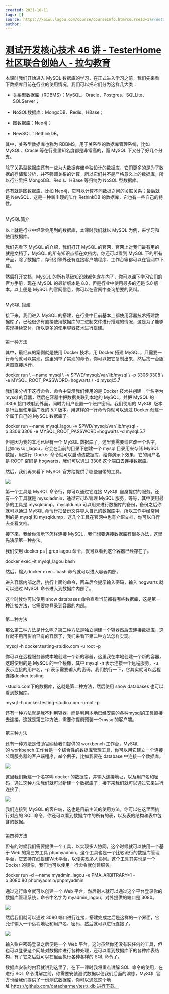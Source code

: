 ```yaml
---
created: 2021-10-11
tags: []
source: https://kaiwu.lagou.com/course/courseInfo.htm?courseId=17#/detail/pc?id=317
author: 
---
```


# [测试开发核心技术 46 讲 - TesterHome 社区联合创始人 - 拉勾教育](https://kaiwu.lagou.com/course/courseInfo.htm?courseId=17#/detail/pc?id=317)


本课时我们开始进入 MySQL 数据库的学习，在正式进入学习之前，我们先来看下数据库目前在行业的使用情况，我们可以把它们分为这样几大类：  

-   关系型数据库（RDBMS）：MySQL、Oracle、Postgres、SQLLite、SQLServer；
    
-   NoSQL数据库：MongoDB、Redis、HBase；
    
-   图数据库：Neo4j；
    
-   NewSQL：RethinkDB。
    

其中，关系型数据库也称为 RDBMS，用于关系型的数据库管理系统，比如 MySQL、Cracle 等在行业里知名度都是非常高的，而 MySQL 下又分了好几个分支。

除了关系型数据库还有一些为大数据存储单独设计的数据库，它们更多的是为了数据的存储和分析，并不强调关系的计算，所以它们并不是严格意义上的数据库，所以行业里把 MongoDB、Redis、HBase 等归纳为 NoSQL 型数据库。

还有就是图数据库，比如 Neo4j，它可以计算不同数据之间的关联关系；最后就是 NewSQL，这是一种新出现的叫作 RethinkDB 的数据库，它也有一些自己的特性。

## 

MySQL简介

以上就是行业中经常会用到的数据库，本课时我们就以 MySQL 为例，来学习和使用数据库。

我们先看下 MySQL 的介绍，我们打开 MySQL 的官网，官网上对我们最有用的就是文档了，MySQL 的所有知识点都在文档内，你还可以看到 MySQL 下的所有产品，除了数据库、存储引擎外还有连接客户端程序、工作台等都可以在官网中下载。

然后打开文档，MySQL 的所有基础知识就都包含在内了，你可以课下学习它们的官方手册，现在 MySQL 的最新版本是 8.0，但是行业中使用最多的还是 5.0 版本。以上便是 MySQL 的官网信息，你可以在官网中查询想要的资料。

## 

MySQL 搭建

接下来，我们进入 MySQL 的搭建，在行业中目前基本上都使用容器技术搭建数据库了，已经很少有直接使用数据库的二进制文件进行搭建的情况，这是为了能够实现持续交付，所以更多的使用容器技术进行搭建。

### 

第一种方法

其中，最经典的案例就是使用 Docker 技术，用 Docker 搭建 MySQL，只需要一行命令就可以实现，这里列举了实现的命令，你可以把它复制出来，然后找一台服务器直接运行。

docker run \\
--name mysql \\
-v $PWD/mysql:/var/lib/mysql \\
-p 3306:3308 \\
-e MYSQL\_ROOT\_PASSWORD=hogwarts \\
-d mysql:5.7

我们来分析下这行命令，命令中显示我们使用的是 Docker 技术并创建一个名字为 mysql 的容器，然后在容器中把数据关联到本地的 MySQL，并把 MySQL 的 3306 接口映射到外面，同时为用户设置一个账户密码。我们使用的 MySQL 版本是行业里使用最广泛的 5.7 版本。用这样的一行命令你就可以通过 Docker 创建一个属于自己的 MySQL 数据库了。

docker run --name mysql\_lagou -v $PWD/mysql:/var/lib/mysql -p 3306:3306 -e MYSQL\_ROOT\_PASSWORD=hogwarts -d mysql:5.7

但是因为我的本地已经有一个 MySQL 数据库了，这里我需要给它改一个名字，比如mysql\_lagou，它会在当前的目录下创建一个 mysql 目录用来存储 MySQL 数据，用这行  Docker 命令就可以启动该数据库，给你演示下效果，它的用户名是 ROOT 密码是 hogwarts，我们可以通过 3306 这个端口去连接数据库。

然后，我们再来看下 MySQL 官方给提供了哪些自带的工具。

![](https://s0.lgstatic.com/i/image3/M01/67/C8/Cgq2xl5Mpy6AdwMyAALheNq_MoQ101.png)

第一个工具是 MySQL 命令行，你可以通过它连接 MySQL 自身提供的服务。还有一个工具就是 mysqladmin，通过它可以管理 MySQL 服务，等等，其中使用最多的工具是 mysqldump，mysqldump 可以用来进行数据库的备份，备份之后你就可以通过 MySQL 命令行把备份文件导入自己的数据库中，所以工作中经常用到的是 mysql 和 mysqldump，这几个工具在官网中也有介绍文档，你可以自行去查看文档。

接下来，我给你演示下怎样连接 MySQL，我们想要连接数据库有很多办法，这里先演示第一种办法。

我们使用 docker ps | grep lagou 命令，就可以看到这个容器已经存在了。

docker exec -it mysql\_lagou bash

然后，输入docker exec...bash 命令就可以进入容器内部。

进入容器内部之后，执行上面的命令，回车后会提示输入密码，输入 hogwarts 就可以通过 MySQL 命令进入到数据库内部了。

这个时候你可以使用 show databases 命令查看当前都有哪些数据库，这是第一种连接方法，它需要你登录到容器的内部。

### 

第二种方法

那么第二种方法是什么呢？第二种方法是独立创建一个容器然后去连接数据库，这样就不用再影响已有的容器了，我们来看下第二种方法怎样实现。

mysql -h docker.testing-studio.com -u root -p

你可以在远程服务器或本地创建一个新的容器，这里我在本地创建一个新的容器，这时使用的是 MySQL 的一个镜像，其中 mysql -h 表示连接一个远程服务，-u 表示连接的用户名，-p 表示需要输入的密码。我们执行一下，它其实就可以远程连接docker.testing

\-studio.com下的数据库，这就是第二种方法，然后使用 show databases 也可以看到数据库。

mysql -h docker.testing-studio.com -uroot -p

还有一种方法就是我不利用容器，而是利用本地已经安装的各种mysql的工具直接去连接。这就是第三种方法，需要你提前预装一个mysql的客户端。

### 

第三种方法

还有一种方法是借助官网给我们提供的 workbench 工作台，MySQL 的 workbench 工作台是一个综合性的数据库管理工具，你可以用它建立一个连接公司服务器的客户端程序，举个例子，比如我要在 database 中连接一个数据库。

![](https://s0.lgstatic.com/i/image3/M01/67/C8/CgpOIF5Mpy6AIKlOAAHP2hIYUzg445.png)

这里我们新建一个名字叫 docker 的数据库，并输入连接地址，以及用户名和密码，通过这种方法我们就可以新建一个数据库了，接下来我们就可以通过它来进行连接了。

![](https://s0.lgstatic.com/i/image3/M01/67/C8/Cgq2xl5Mpy6AXgzcAAGjDRX4DhU024.png)

我们连接到 MySQL 的客户端，这也是目前主流的使用方法，你可以在这里面执行对应的 SQL 命令，你还可以看到数据库中的所有的表，以及表的结构和表中包含的数据。

### 

第四种方法

但有的时候我们需要提供一个工具，以实现多人协同，这个时候就可以使用一个基于 Web 的第三方工具 phpmyadmin，这个工具也是一个比较流行的数据库管理平台，它支持在线搭建Web平台，以便实现多人协同。这个工具其实也是一个 Docker 的镜像，我们也可以使用一行命令就创建服务。

docker run -d --name myadmin\_lagou -e PMA\_ARBITRARY=1 -p 3080:80 phpmyadmin/phpmyadmin

通过这行命令就可以创建一个 Web 平台，然后别人就可以通过这个平台登录你的数据库管理系统，命令中名字为 myadmin\_lagou，对外提供的端口是 3080。

![](https://s0.lgstatic.com/i/image3/M01/67/C8/CgpOIF5Mpy6AMvgjAAGAn8OOEsw034.png)

然后我们就可以通过 3080 端口进行连接，搭建完成之后是这样的一个界面，它允许输入一个远程地址和用户名、密码，然后就可以进行连接了。

![](https://s0.lgstatic.com/i/image3/M01/67/C8/Cgq2xl5Mpy6AHGv0AASCR2J7NLQ223.png)

输入账户密码登录之后便是一个 Web 平台，这时虽然你还没有装任何的工具，但也可以登录这个网址对数据库进行各种处理，还可以看到数据库下的各种库表结构，有了它之后就可以在里面执行各种各样的 SQL 命令了。

数据库安装的内容就讲到这里了，在下一课时我将重点讲解 SQL  命令的使用，在进行 SQL 命令讲解之前，你需要安装测试数据以便我们后面的演练，MySQL 官方也给我们提供了一份测试数据库，你可以通过这个地址 https://github.com/datacharmer/test\_db 进行下载。
